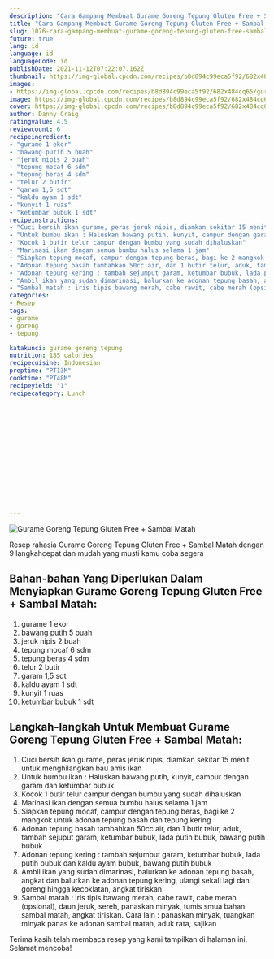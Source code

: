 ```yaml
---
description: "Cara Gampang Membuat Gurame Goreng Tepung Gluten Free + Sambal Matah yang Enak Banget"
title: "Cara Gampang Membuat Gurame Goreng Tepung Gluten Free + Sambal Matah yang Enak Banget"
slug: 1076-cara-gampang-membuat-gurame-goreng-tepung-gluten-free-sambal-matah-yang-enak-banget
future: true
lang: id
language: id
languageCode: id
publishDate: 2021-11-12T07:22:07.162Z 
thumbnail: https://img-global.cpcdn.com/recipes/b8d894c99eca5f92/682x484cq65/gurame-goreng-tepung-gluten-free-sambal-matah-foto-resep-utama.png
images:
- https://img-global.cpcdn.com/recipes/b8d894c99eca5f92/682x484cq65/gurame-goreng-tepung-gluten-free-sambal-matah-foto-resep-utama.png
image: https://img-global.cpcdn.com/recipes/b8d894c99eca5f92/682x484cq65/gurame-goreng-tepung-gluten-free-sambal-matah-foto-resep-utama.png
cover: https://img-global.cpcdn.com/recipes/b8d894c99eca5f92/682x484cq65/gurame-goreng-tepung-gluten-free-sambal-matah-foto-resep-utama.png
author: Danny Craig
ratingvalue: 4.5
reviewcount: 6
recipeingredient:
- "gurame 1 ekor"
- "bawang putih 5 buah"
- "jeruk nipis 2 buah"
- "tepung mocaf 6 sdm"
- "tepung beras 4 sdm"
- "telur 2 butir"
- "garam 1,5 sdt"
- "kaldu ayam 1 sdt"
- "kunyit 1 ruas"
- "ketumbar bubuk 1 sdt"
recipeinstructions:
- "Cuci bersih ikan gurame, peras jeruk nipis, diamkan sekitar 15 menit untuk menghilangkan bau amis ikan"
- "Untuk bumbu ikan : Haluskan bawang putih, kunyit, campur dengan garam dan ketumbar bubuk"
- "Kocok 1 butir telur campur dengan bumbu yang sudah dihaluskan"
- "Marinasi ikan dengan semua bumbu halus selama 1 jam"
- "Siapkan tepung mocaf, campur dengan tepung beras, bagi ke 2 mangkok untuk adonan tepung basah dan tepung kering"
- "Adonan tepung basah tambahkan 50cc air, dan 1 butir telur, aduk, tambah sejuput garam, ketumbar bubuk, lada putih bubuk, bawang putih bubuk"
- "Adonan tepung kering : tambah sejumput garam, ketumbar bubuk, lada putih bubuk dan kaldu ayam bubuk, bawang putih bubuk"
- "Ambil ikan yang sudah dimarinasi, balurkan ke adonan tepung basah, angkat dan balurkan ke adonan tepung kering, ulangi sekali lagi dan goreng hingga kecoklatan, angkat tiriskan"
- "Sambal matah : iris tipis bawang merah, cabe rawit, cabe merah (opsional), daun jeruk, sereh, panaskan minyak, tumis smua bahan sambal matah, angkat tiriskan. Cara lain : panaskan minyak, tuangkan minyak panas ke adonan sambal matah, aduk rata, sajikan"
categories:
- Resep
tags:
- gurame
- goreng
- tepung

katakunci: gurame goreng tepung 
nutrition: 185 calories
recipecuisine: Indonesian
preptime: "PT13M"
cooktime: "PT48M"
recipeyield: "1"
recipecategory: Lunch


     
    
    
    
    
    
    
    
    
    
    
      
    
---
```



![Gurame Goreng Tepung Gluten Free + Sambal Matah](https://img-global.cpcdn.com/recipes/b8d894c99eca5f92/682x484cq65/gurame-goreng-tepung-gluten-free-sambal-matah-foto-resep-utama.png)

Resep rahasia Gurame Goreng Tepung Gluten Free + Sambal Matah    dengan 9 langkahcepat dan mudah yang musti kamu coba segera

<!--inarticleads1-->

## Bahan-bahan Yang Diperlukan Dalam Menyiapkan Gurame Goreng Tepung Gluten Free + Sambal Matah:

1. gurame 1 ekor
1. bawang putih 5 buah
1. jeruk nipis 2 buah
1. tepung mocaf 6 sdm
1. tepung beras 4 sdm
1. telur 2 butir
1. garam 1,5 sdt
1. kaldu ayam 1 sdt
1. kunyit 1 ruas
1. ketumbar bubuk 1 sdt



<!--inarticleads2-->

## Langkah-langkah Untuk Membuat Gurame Goreng Tepung Gluten Free + Sambal Matah:

1. Cuci bersih ikan gurame, peras jeruk nipis, diamkan sekitar 15 menit untuk menghilangkan bau amis ikan
1. Untuk bumbu ikan : Haluskan bawang putih, kunyit, campur dengan garam dan ketumbar bubuk
1. Kocok 1 butir telur campur dengan bumbu yang sudah dihaluskan
1. Marinasi ikan dengan semua bumbu halus selama 1 jam
1. Siapkan tepung mocaf, campur dengan tepung beras, bagi ke 2 mangkok untuk adonan tepung basah dan tepung kering
1. Adonan tepung basah tambahkan 50cc air, dan 1 butir telur, aduk, tambah sejuput garam, ketumbar bubuk, lada putih bubuk, bawang putih bubuk
1. Adonan tepung kering : tambah sejumput garam, ketumbar bubuk, lada putih bubuk dan kaldu ayam bubuk, bawang putih bubuk
1. Ambil ikan yang sudah dimarinasi, balurkan ke adonan tepung basah, angkat dan balurkan ke adonan tepung kering, ulangi sekali lagi dan goreng hingga kecoklatan, angkat tiriskan
1. Sambal matah : iris tipis bawang merah, cabe rawit, cabe merah (opsional), daun jeruk, sereh, panaskan minyak, tumis smua bahan sambal matah, angkat tiriskan. Cara lain : panaskan minyak, tuangkan minyak panas ke adonan sambal matah, aduk rata, sajikan




Terima kasih telah membaca resep yang kami tampilkan di halaman ini. Selamat mencoba!

